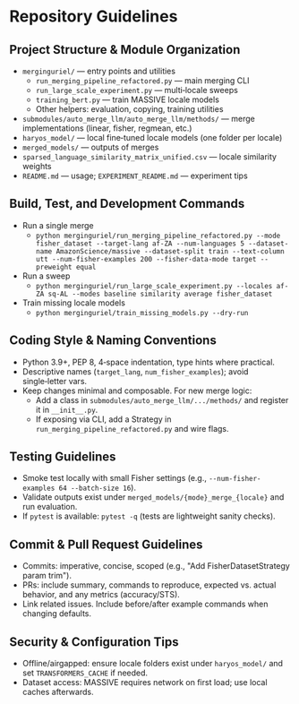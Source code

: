 # Repository Guidelines

## Project Structure & Module Organization
- `merginguriel/` — entry points and utilities
  - `run_merging_pipeline_refactored.py` — main merging CLI
  - `run_large_scale_experiment.py` — multi‑locale sweeps
  - `training_bert.py` — train MASSIVE locale models
  - Other helpers: evaluation, copying, training utilities
- `submodules/auto_merge_llm/auto_merge_llm/methods/` — merge implementations (linear, fisher, regmean, etc.)
- `haryos_model/` — local fine‑tuned locale models (one folder per locale)
- `merged_models/` — outputs of merges
- `sparsed_language_similarity_matrix_unified.csv` — locale similarity weights
- `README.md` — usage; `EXPERIMENT_README.md` — experiment tips

## Build, Test, and Development Commands
- Run a single merge
  - `python merginguriel/run_merging_pipeline_refactored.py --mode fisher_dataset --target-lang af-ZA --num-languages 5 --dataset-name AmazonScience/massive --dataset-split train --text-column utt --num-fisher-examples 200 --fisher-data-mode target --preweight equal`
- Run a sweep
  - `python merginguriel/run_large_scale_experiment.py --locales af-ZA sq-AL --modes baseline similarity average fisher_dataset`
- Train missing locale models
  - `python merginguriel/train_missing_models.py --dry-run`

## Coding Style & Naming Conventions
- Python 3.9+, PEP 8, 4‑space indentation, type hints where practical.
- Descriptive names (`target_lang`, `num_fisher_examples`); avoid single‑letter vars.
- Keep changes minimal and composable. For new merge logic:
  - Add a class in `submodules/auto_merge_llm/.../methods/` and register it in `__init__.py`.
  - If exposing via CLI, add a Strategy in `run_merging_pipeline_refactored.py` and wire flags.

## Testing Guidelines
- Smoke test locally with small Fisher settings (e.g., `--num-fisher-examples 64 --batch-size 16`).
- Validate outputs exist under `merged_models/{mode}_merge_{locale}` and run evaluation.
- If `pytest` is available: `pytest -q` (tests are lightweight sanity checks).

## Commit & Pull Request Guidelines
- Commits: imperative, concise, scoped (e.g., "Add FisherDatasetStrategy param trim").
- PRs: include summary, commands to reproduce, expected vs. actual behavior, and any metrics (accuracy/STS).
- Link related issues. Include before/after example commands when changing defaults.

## Security & Configuration Tips
- Offline/airgapped: ensure locale folders exist under `haryos_model/` and set `TRANSFORMERS_CACHE` if needed.
- Dataset access: MASSIVE requires network on first load; use local caches afterwards.
